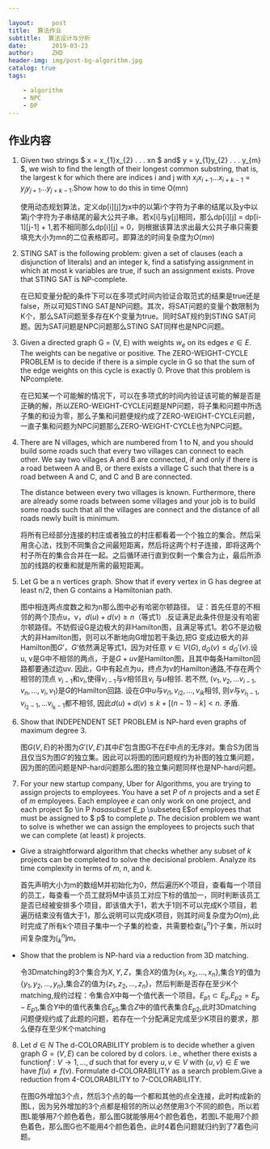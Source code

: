 ```yaml
---

layout:     post
title:  算法作业
subtitle:  算法设计与分析
date:       2019-03-23
author:     ZHD
header-img: img/post-bg-algorithm.jpg
catalog: true
tags:

    - algorithm
    - NPC
    - DP
---
```

## 作业内容

1. Given two strings $ x = x_{1}x_{2} . . . xn ​$ and$ y = y_{1}y_{2} . . . y_{m}​$, we wish to find the length of their longest common substring, that is, the largest k for which there are indices i and j with $x_{i}x_{i+1} . . . x_{i+k−1} = y_{j}y_{j+1} . . . y_{j+k−1}. ​$Show how to do this in time O(mn)

     使用动态规划算法，定义dp[i][j]为x中的以第i个字符为子串的结尾以及y中以第j个字符为子串结尾的最大公共子串。若x[i]与y[j]相同，那么dp[i][j] = dp[i-1][j-1] + 1,若不相同那么dp[i][j] = 0，则根据该算法求出最大公共子串只需要填充大小为mn的二位表格即可。即算法的时间复杂度为$O(mn)$
2. STING SAT is the following problem: given a set of clauses (each a disjunction of literals) and an integer k, find a satisfying assignment in which at most k variables are true, if such an assignment exists. Prove that STING SAT is NP-complete.

     在已知变量分配的条件下可以在多项式时间内验证合取范式的结果是true还是false，所以可知STING SAT是NP问题。其次，将SAT问题的变量个数限制为K个，那么SAT问题至多存在K个变量为true。同时SAT规约到STING SAT问题。因为SAT问题是NPC问题那么STING SAT同样也是NPC问题。
3. Given a directed graph G = (V, E) with weights $w_e$ on its edges $e \in E$. The weights can be negative or positive. The ZERO-WEIGHT-CYCLE PROBLEM is to decide if there is a simple cycle in G so that the sum of the edge weights on this cycle is exactly 0. Prove that this problem is NPcomplete.

     在已知某一个可能解的情况下，可以在多项式的时间内验证该可能的解是否是正确的解，所以ZERO-WEIGHT-CYCLE问题是NP问题，将子集和问题中所选子集的和设为零，那么子集和问题便规约成了ZERO-WEIGHT-CYCLE问题，一直子集和问题为NPC问题那么ZERO-WEIGHT-CYCLE也为NPC问题。
4. There are N villages, which are numbered from 1 to N, and you should build some roads such that every two villages can connect to each other. We say two villages A and B are connected, if and only if there is a road between A and B, or there exists a village C such that there is a road between A and C, and C and B are connected.

     The distance between every two villages is known. Furthermore, there are already some roads between some villages and your job is to build some roads such that all the villages are connect and the distance of all roads newly built is minimum.

     将所有已经部分连接的村庄或者独立的村庄都看着一个个独立的集合。然后采用贪心法，找到不同集合之间最短距离，然后将这两个村子连接，即将这两个村子所在的集合合并在一起。之后循环进行直到仅剩一个集合为止，最后所添加的线路的权重和就是所需的最短距离。
5. Let G be a n vertices graph. Show that if every vertex in G has degree at least n/2, then G contains a Hamiltonian path.

     图中相连两点度数之和为n那么图中必有哈密尔顿路径。
       证：首先任意的不相邻的两个顶点u，v，$d(u) + d(v) \ge n$（等式1）.反证满足此条件但是没有哈密尔顿路径。不妨假设G是边极大的非Hamilton图，且满足等式1。若G不是边极大的非Hamilton图，则可以不断地向G增加若干条边,把G 变成边极大的非Hamilton图$G’$，$G’$依然满足等式1，因为对任意 $v \in V(G), d_G(v) \leq d_G{'}(v)$.设u, v是G中不相邻的两点，于是$G+uv$是Hamilton图，且其中每条Hamilton回路都要通过边uv. 因此，G中有起点为u，终点为v的Hamilton通路,不存在两个相邻的顶点 $v_{i-1}$和$v_i$,使得$v_{i-1}$与$v$相邻且$v_i$ 与$u$相邻. 若不然, $(v_1,v_2, … v_{i-1}, v_n, …, v_i
       , v_1)$是$G$的Hamilton回路. 设在$G$中$u$与$v_{i1}, v_{i2}, …, v_{ik}$相邻, 则$v$与$v_{i_1-1}, v_{i_2-1}, …v_{i_k-1}$都不相邻, 因此$d(u)+d(v) \le k+[(n-1)-k] < n$. 矛盾.


6. Show that INDEPENDENT SET PROBLEM is NP-hard even graphs of maximum degree 3.

    图$G(V,E)$的补图为$G'(V,E')$其中$E'$包含图G不在$E$中点的无序对。集合S为团当且仅当S为图$G'$的独立集。因此可以将图的团问题规约为补图的独立集问题，因为图的团问题是NP-hard问题那么图的独立集问题同样也是NP-hard问题。

7. For your new startup company, Uber for Algorithms, you are trying to assign projects to employees. You have a set $P$ of $n$ projects and a set $E$ of $m$ employees. Each employee $e$ can only work on one project, and each project $p \in P $has a subset$ E_p \subseteq E$of employees that must be assigned to $ p$ to complete $p$. The decision problem we want to solve is whether we can assign the employees to projects such that we can complete (at least) $k$ projects.

* Give a straightforward algorithm that checks whether any subset of $k$ projects can be completed to solve the decisional problem. Analyze its time complexity in terms of $m$, $n$, and $k$.

  首先声明大小为m的数组M并初始化为0，然后遍历K个项目，查看每一个项目的员工，每查看一个员工就将M中该员工对应下标的值加一，同时判断该员工是否已经被安排多个项目，即该值大于1，若大于1则不可以完成K个项目，若遍历结束没有值大于1，那么说明可以完成K项目，则其时间复杂度为$O(m)$,此时完成了所有k个项目子集中一个子集的检查，共需要检查$\lgroup_k^n\rgroup$个子集，所以时间复杂度为$\lgroup_k^n\rgroup m$。

* Show that the problem is NP-hard via a reduction from 3D matching.

  令3Dmatching的3个集合为$X,Y,Z$，集合$X$的值为$\{x_1,x_2,...,x_n\}$,集合$Y$的值为$\{y_1,y_2,...,y_n\}$,集合$Z$的值为$\{z_1,z_2,...,z_n\}$，然后判断是否存在至少K个matching,规约过程：令集合$X$中每一个值代表一个项目。$E_{p1} \subset E_p$,$E_{p2} = E_p - E_{p1}$,集合$Y$中的值代表集合$E_{p1}$,集合$Z$中的值代表集合$E_{p2}$,此时3Dmatching问题便规约成了此题的问题，若存在一个分配满足完成至少K项目的要求，那么便存在至少K个matching


8. Let $d \in N$ The d-COLORABILITY problem is to decide whether a given graph $G = (V, E)$ can be colored by d colors. i.e., whether there exists a function$f : V → {1, . . . , d}$ such that for every $u, v \in V$ with $\{u, v\} \in E$ we have $f(u) \not= f(v)$. Formulate d-COLORABILITY as a search problem.Give a reduction from 4-COLORABILITY to 7-COLORABILITY.

    在图G外增加3个点，然后3个点的每一个都和其他的点全连接，此时构成新的图L，因为另外增加的3个点都是相邻的所以必然使用3个不同的颜色，所以若图L能够用7个颜色着色，那么图G就能够用4个颜色着色，若图L不能用7个颜色着色，那么图G也不能用4个颜色着色，此时4着色问题就归约到了7着色问题。